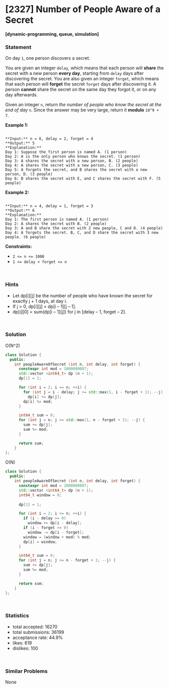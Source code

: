 # [2327] Number of People Aware of a Secret

**[dynamic-programming, queue, simulation]**

### Statement

On day `1`, one person discovers a secret.

You are given an integer `delay`, which means that each person will **share** the secret with a new person **every day**, starting from `delay` days after discovering the secret. You are also given an integer `forget`, which means that each person will **forget** the secret `forget` days after discovering it. A person **cannot** share the secret on the same day they forgot it, or on any day afterwards.

Given an integer `n`, return *the number of people who know the secret at the end of day* `n`. Since the answer may be very large, return it **modulo** `10^9 + 7`.


**Example 1:**

```

**Input:** n = 6, delay = 2, forget = 4
**Output:** 5
**Explanation:**
Day 1: Suppose the first person is named A. (1 person)
Day 2: A is the only person who knows the secret. (1 person)
Day 3: A shares the secret with a new person, B. (2 people)
Day 4: A shares the secret with a new person, C. (3 people)
Day 5: A forgets the secret, and B shares the secret with a new person, D. (3 people)
Day 6: B shares the secret with E, and C shares the secret with F. (5 people)

```

**Example 2:**

```

**Input:** n = 4, delay = 1, forget = 3
**Output:** 6
**Explanation:**
Day 1: The first person is named A. (1 person)
Day 2: A shares the secret with B. (2 people)
Day 3: A and B share the secret with 2 new people, C and D. (4 people)
Day 4: A forgets the secret. B, C, and D share the secret with 3 new people. (6 people)

```

**Constraints:**
* `2 <= n <= 1000`
* `1 <= delay < forget <= n`


<br />

### Hints

- Let dp[i][j] be the number of people who have known the secret for exactly j + 1 days, at day i.
- If j > 0, dp[i][j] = dp[i – 1][j – 1].
- dp[i][0] = sum(dp[i – 1][j]) for j in [delay – 1, forget – 2].

<br />

### Solution

O(N^2)

```cpp
class Solution {
  public:
    int peopleAwareOfSecret (int n, int delay, int forget) {
      constexpr int mod = 1000000007;
      std::vector <int64_t> dp (n + 1);
      dp[1] = 1;

      for (int i = 2; i <= n; ++i) {
        for (int j = i - delay; j >= std::max(1, i - forget + 1); --j)
          dp[i] += dp[j];
        dp[i] %= mod;
      }

      int64_t sum = 0;
      for (int j = n; j >= std::max(1, n - forget + 1); --j) {
        sum += dp[j];
        sum %= mod;
      }

      return sum;
    }
};
```

O(N)

```cpp
class Solution {
  public:
    int peopleAwareOfSecret (int n, int delay, int forget) {
      constexpr int mod = 1000000007;
      std::vector <int64_t> dp (n + 1);
      int64_t window = 0;
      
      dp[1] = 1;

      for (int i = 2; i <= n; ++i) {
        if (i - delay >= 0)
          window += dp[i - delay];
        if (i - forget >= 0)
          window -= dp[i - forget];
        window = (window + mod) % mod;
        dp[i] = window;
      }

      int64_t sum = 0;
      for (int j = n; j >= n - forget + 1; --j) {
        sum += dp[j];
        sum %= mod;
      }

      return sum;
    }
};
```

<br />

### Statistics

- total accepted: 16270
- total submissions: 36199
- acceptance rate: 44.9%
- likes: 619
- dislikes: 100

<br />

### Similar Problems

None
